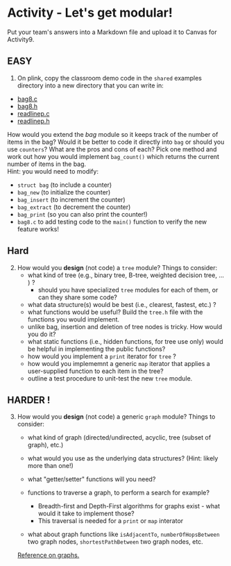 # Activity - Let's get modular!

Put your team's answers into a Markdown file and upload it to Canvas for Activity9.

## EASY

1. On plink, copy the classroom demo code in the `shared` examples directory into a new directory that you can write in:

- [bag8.c](https://github.com/CS50DartmouthFA2025/examples/blob/main/bag8.c) 
- [bag8.h](https://github.com/CS50DartmouthFA2025/examples/blob/main/bag8.h) 
- [readlinep.c](https://github.com/CS50DartmouthFA2025/examples/blob/main/readlinep.c) 
- [readlinep.h](https://github.com/CS50DartmouthFA2025/examples/blob/main/readlinep.h) 

How would you extend the *bag* module so it keeps track of the number of items 
in the bag? Would it be better to code it directly into `bag` or should you 
use `counters`? What are the pros and cons of each? Pick one method and work out 
how you would implement `bag_count()` which returns the current number of items in 
the bag.  
Hint: you would need to modify:

* `struct bag`  (to include a counter)
* `bag_new`     (to initialize the counter)
* `bag_insert`  (to increment the counter)
* `bag_extract` (to decrement the counter)
* `bag_print`   (so you can also print the counter!)
* `bag8.c`      to add testing code to the `main()` function to verify the new feature works!



## Hard

2. How would you **design** (not code) a `tree` module? Things to consider:
    - what kind of tree (e.g., binary tree, B-tree, weighted decision tree, ... ) ?
      - should you have specialized `tree` modules for each of them, or can they share some code?
    - what data structure(s) would be best (i.e., clearest, fastest, etc.) ?
    - what functions would be useful? Build the `tree.h` file with the functions 
      you would implement.
    - unlike bag, insertion and deletion of tree nodes is tricky. How would you do it? 
    - what static functions (i.e., hidden functions, for tree use only) would be 
      helpful in implementing the public functions?
    - how would you implement a `print` iterator for `tree` ?
    - how would you implememnt a generic `map` iterator that applies a user-supplied
      function to each item in the tree?
    - outline a test procedure to unit-test the new `tree` module.

## HARDER !

3. How would you **design** (not code) a generic `graph` module? Things to consider:
    - what kind of graph (directed/undirected, acyclic, tree (subset of graph), etc.)
    - what would you use as the underlying data structures? (Hint: likely more than one!)
    - what "getter/setter" functions will you need?
    - functions to traverse a graph, to perform a search for example? 
        - Breadth-first and Depth-First algorithms for graphs exist - what would it take to implement 
          those?
        - This traversal is needed for a `print` or `map` interator
      
   - what about graph functions like `isAdjacentTo`, `numberOfHopsBetween` two graph nodes, `shortestPathBetween` two graph nodes, etc.     
   
   [Reference on graphs.](https://www.geeksforgeeks.org/graph-types-and-applications/?ref=lbp)
